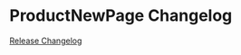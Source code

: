 # ProductNewPage Changelog

[Release Changelog](https://github.com/spryker-shop/product-new-page/releases)

